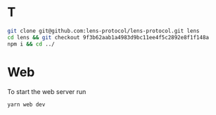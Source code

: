 # T

```bash
git clone git@github.com:lens-protocol/lens-protocol.git lens
cd lens && git checkout 9f3b62aab1a4983d9bc11ee4f5c2892e8f1f148a
npm i && cd ../
```

# Web

To start the web server run

```bash
yarn web dev
```
